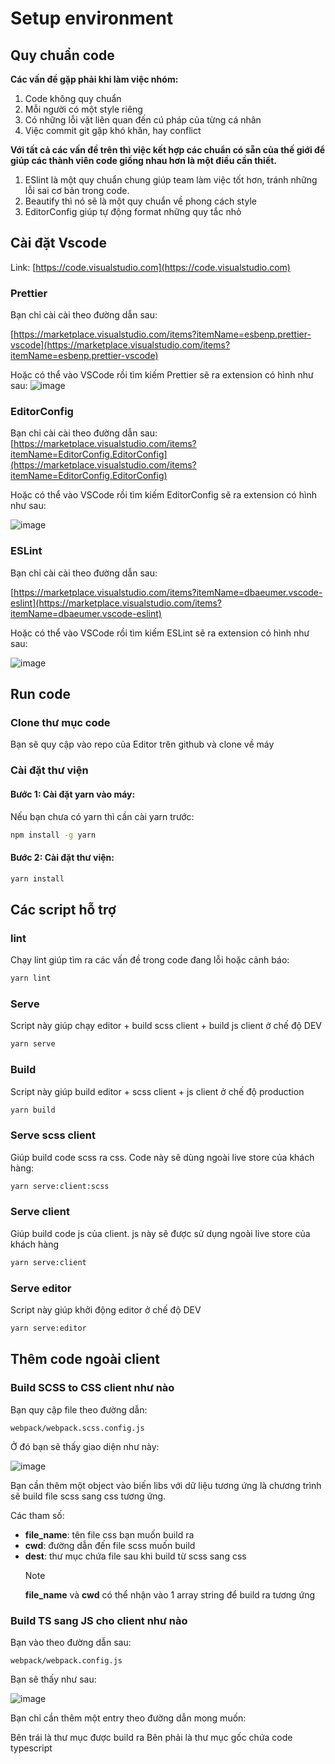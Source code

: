 # Setup environment

## Quy chuẩn code

**Các vấn đề gặp phải khi làm việc nhóm:**

1. Code không quy chuẩn
2. Mỗi người có một style riêng
3. Có những lỗi vặt liên quan đến cú pháp của từng cá nhân
4. Việc commit git gặp khó khăn, hay conflict

**Với tất cả các vấn đề trên thì việc kết hợp các chuẩn có sẵn của thế giới để giúp các thành viên code giống nhau hơn là một điều cần thiết.**

1. ESlint là một quy chuẩn chung giúp team làm việc tốt hơn, tránh những lỗi sai cơ bản trong code.
2. Beautify thì nó sẽ là một quy chuẩn về phong cách style
3. EditorConfig giúp tự động format những quy tắc nhỏ

## Cài đặt Vscode

Link: [https://code.visualstudio.com](https://code.visualstudio.com)

### Prettier

Bạn chỉ cài cài theo đường dẫn sau:

[https://marketplace.visualstudio.com/items?itemName=esbenp.prettier-vscode](https://marketplace.visualstudio.com/items?itemName=esbenp.prettier-vscode)

Hoặc có thể vào VSCode rồi tìm kiếm Prettier sẽ ra extension có hình như sau:
![image](../../assets/images/frontend/editor/setup/prettier.png)

### EditorConfig

Bạn chỉ cài cài theo đường dẫn sau:
[https://marketplace.visualstudio.com/items?itemName=EditorConfig.EditorConfig](https://marketplace.visualstudio.com/items?itemName=EditorConfig.EditorConfig)

Hoặc có thể vào VSCode rồi tìm kiếm EditorConfig sẽ ra extension có hình như sau:

![image](../../assets/images/frontend/editor/setup/editorconfig.png)

### ESLint

Bạn chỉ cài cài theo đường dẫn sau:

[https://marketplace.visualstudio.com/items?itemName=dbaeumer.vscode-eslint](https://marketplace.visualstudio.com/items?itemName=dbaeumer.vscode-eslint)

Hoặc có thể vào VSCode rồi tìm kiếm ESLint sẽ ra extension có hình như sau:

![image](../../assets/images/frontend/editor/setup/eslint.png)

## Run code

### Clone thư mục code

Bạn sẽ quy cập vào repo của Editor trên github và clone về máy

### Cài đặt thư viện

#### Bước 1: Cài đặt **yarn** vào máy:

Nếu bạn chưa có yarn thì cần cài yarn trước:

```bash
npm install -g yarn
```

#### Bước 2: Cài đặt thư viện:

```bash
yarn install
```

## Các script hỗ trợ

### lint

Chạy lint giúp tìm ra các vấn đề trong code đang lỗi hoặc cảnh báo:

```bash
yarn lint
```

### Serve

Script này giúp chạy editor + build scss client + build js client ở chế độ DEV

```bash
yarn serve
```

### Build

Script này giúp build editor + scss client + js client ở chế độ production

```bash
yarn build
```

### Serve scss client

Giúp build code scss ra css. Code này sẽ dùng ngoài live store của khách hàng:

```bash
yarn serve:client:scss
```

### Serve client

Giúp build code js của client. js này sẽ được sử dụng ngoài live store của khách hàng

```bash
yarn serve:client
```

### Serve editor

Script này giúp khởi động editor ở chế độ DEV

```bash
yarn serve:editor
```

## Thêm code ngoài client

### Build SCSS to CSS client như nào

Bạn quy cập file theo đường dẫn:

```path
webpack/webpack.scss.config.js
```

Ở đó bạn sẽ thấy giao diện như này:

![image](../../assets/images/frontend/editor/setup/build-scss.png)

Bạn cần thêm một object vào biến libs với dữ liệu tương ứng là chương trình sẽ build file scss sang css tương ứng.

Các tham số:

- **file_name**: tên file css bạn muốn build ra
- **cwd**: đường dẫn đến file scss muốn build
- **dest**: thư mục chứa file sau khi build từ scss sang css
  > [!note]
  > **file_name** và **cwd** có thể nhận vào 1 array string để build ra tương ứng

### Build TS sang JS cho client như nào

Bạn vào theo đường dẫn sau:

```path
webpack/webpack.config.js
```

Bạn sẽ thấy như sau:

![image](../../assets/images/frontend/editor/setup/build-ts.png)

Bạn chỉ cần thêm một entry theo đường dẫn mong muốn:

Bên trái là thư mục được build ra
Bên phải là thư mục gốc chứa code typescript

